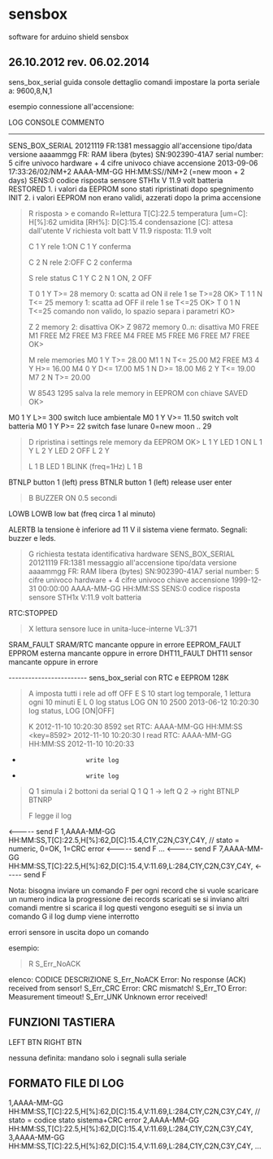 sensbox
=======

software for arduino shield sensbox

26.10.2012 rev. 06.02.2014 
--------------------------

sens_box_serial guida console dettaglio comandi
impostare la porta seriale a: 9600,8,N,1

esempio connessione all'accensione:

LOG CONSOLE                                     COMMENTO
----------------------------------------------- ------------------------------------------
SENS_BOX_SERIAL 20121119 FR:1381                messaggio all'accensione tipo/data versione aaaammgg FR: RAM libera (bytes)
SN:902390-41A7                                  serial number: 5 cifre univoco hardware + 4 cifre univoco chiave accensione
2013-09-06 17:33:26/02/NM+2                     AAAA-MM-GG HH:MM:SS/<lunar phase>/NM+2 (=new moon + 2 days)
SENS:0                                          codice risposta sensore STH1x
V 11.9                                          volt batteria   
RESTORED                                        1. i valori da EEPROM sono stati ripristinati dopo spegnimento
INIT                                            2. i valori EEPROM non erano validi, azzerati dopo la prima accensione
>
>R                                              risposta > e comando R=lettura
T[C]:22.5                                       temperatura [um=C]: <valore>
H[%]:62                                         umidita [RH%]: <valore>
D[C]:15.4                                       condensazione [C]: <valore>
>                                               attesa dall'utente
>V                                              richiesta volt batt
V 11.9                                          risposta: 11.9 volt
>
>
>C 1 Y                                          rele 1:ON
C 1 Y                                           conferma
>                                               
>C 2 N                                          rele 2:OFF
C 2                                             conferma
>                                               
>
>S                                              rele status
C 1 Y
C 2 N
>                                               1 ON, 2 OFF
>
>T 0 1 Y T>= 28                                 memory 0: scatta ad ON il rele 1 se T>=28
OK>
>T 1 1 N T<= 25                                 memory 1: scatta ad OFF il rele 1 se T<=25
OK>
>T 0 1 N T<=25                                  comando non valido, lo spazio separa i parametri
KO>
>
>Z 2                                            memory 2: disattiva
OK>
>Z 9872                                         memory 0..n: disattiva 
M0 FREE
M1 FREE
M2 FREE
M3 FREE
M4 FREE
M5 FREE
M6 FREE
M7 FREE
OK>
>
>M                                              rele memories
M0 1 Y T>= 28.00
M1 1 N T<= 25.00
M2 FREE
M3 4 Y H>= 16.00
M4 0 Y D<= 17.00
M5 1 N D>= 18.00
M6 2 Y T<= 19.00
M7 2 N T>= 20.00
>
>W 8543 1295                                    salva la rele memory in EEPROM con chiave
SAVED
OK>
>
M0 1 Y L>= 300									switch luce ambientale
M0 1 Y V>= 11.50								switch volt batteria
M0 1 Y P>= 22   								switch fase lunare 0=new moon .. 29
>D                                              ripristina i settings rele memory da EEPROM
OK>
>L 1 Y                                          LED 1 ON
L 1 Y
>L 2 Y                                          LED 2 OFF
L 2 Y
>
>L 1 B                                          LED 1 BLINK (freq=1Hz)
L 1 B 
>
BTNLP                                           button 1 (left) press
BTNLR                                           button 1 (left) release
                                                user enter
>B                                              BUZZER ON 0.5 secondi
>
LOWB
LOWB                                            low bat (freq circa 1 al minuto)
>
>
ALERTB                                          la tensione è inferiore ad 11 V il sistema
                                                viene fermato. Segnali: buzzer e leds.
>G                                              richiesta testata identificativa hardware
SENS_BOX_SERIAL 20121119 FR:1381                messaggio all'accensione tipo/data versione aaaammgg FR: RAM libera (bytes)
SN:902390-41A7                                  serial number: 5 cifre univoco hardware + 4 cifre univoco chiave accensione
1999-12-31 00:00:00                             AAAA-MM-GG HH:MM:SS
SENS:0                                          codice risposta sensore STH1x
V:11.9                                          volt batteria 
>
RTC:STOPPED
>
>X												lettura sensore luce in unita-luce-interne
>VL:371

SRAM_FAULT										SRAM/RTC mancante oppure in errore
EEPROM_FAULT                                    EPPROM esterna mancante oppure in errore 
DHT11_FAULT                                     DHT11 sensor mancante oppure in errore  

------------------------ sens_box_serial con RTC e EEPROM 128K
>A                                              imposta tutti i rele ad off
OFF
>E S 10                                         start log temporale, 1 lettura ogni 10 minuti
>E L 0											log status
LOG ON 10 2500 2013-06-12 10:20:30              log status, LOG [ON|OFF] <timings> <nr readings> <last timestamps>
>
>K 2012-11-10 10:20:30 8592                     set  RTC: AAAA-MM-GG HH:MM:SS <key=8592> 
2012-11-10 10:20:30 
>I                                              read RTC: AAAA-MM-GG HH:MM:SS
2012-11-10 10:20:33
>
*						write log

*						write log

>Q 1											simula i 2 bottoni da serial
Q 1                                             Q 1 -> left Q 2 -> right
BTNLP
BTNRP
>
>F                                              legge il log
<log>
 <----- send F
  <n>1,AAAA-MM-GG HH:MM:SS,T[C]:22.5,H[%]:62,D[C]:15.4,C1Y,C2N,C3Y,C4Y,<stato></n>   // stato = numeric, 0=OK, 1=CRC error
 <----- send F
...
 <----- send F
  <n>7,AAAA-MM-GG HH:MM:SS,T[C]:22.5,H[%]:62,D[C]:15.4,V:11.69,L:284,C1Y,C2N,C3Y,C4Y,<stato></n>
 <----- send F
</log>

Nota:
  bisogna inviare un comando F per ogni record che si vuole scaricare
  un numero indica la progressione dei records scaricati
  se si inviano altri comandi mentre si scarica il log questi vengono eseguiti
  se si invia un comando G il log dump viene interrotto

errori sensore in uscita dopo un comando

esempio:
>R
S_Err_NoACK
>

elenco:
CODICE          DESCRIZIONE
S_Err_NoACK     Error: No response (ACK) received from sensor!
S_Err_CRC       Error: CRC mismatch!
S_Err_TO        Error: Measurement timeout!
S_Err_UNK       Unknown error received!

FUNZIONI TASTIERA
------------------------------------------------
LEFT BTN                               RIGHT BTN

nessuna definita: mandano solo i segnali sulla seriale

FORMATO FILE DI LOG
------------------------------------------------
<log>
  <n>1,AAAA-MM-GG HH:MM:SS,T[C]:22.5,H[%]:62,D[C]:15.4,V:11.69,L:284,C1Y,C2N,C3Y,C4Y,<stato></n>   // stato = codice stato sistema+CRC error
  <n>2,AAAA-MM-GG HH:MM:SS,T[C]:22.5,H[%]:62,D[C]:15.4,V:11.69,L:284,C1Y,C2N,C3Y,C4Y,<stato></n>
  <n>3,AAAA-MM-GG HH:MM:SS,T[C]:22.5,H[%]:62,D[C]:15.4,V:11.69,L:284,C1Y,C2N,C3Y,C4Y,<stato></n>
...
</log>

